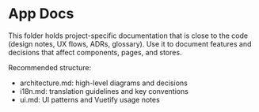 # App Docs

This folder holds project-specific documentation that is close to the code (design notes, UX flows, ADRs, glossary). Use it to document features and decisions that affect components, pages, and stores.

Recommended structure:
- architecture.md: high-level diagrams and decisions
- i18n.md: translation guidelines and key conventions
- ui.md: UI patterns and Vuetify usage notes
